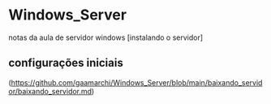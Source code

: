 # Windows_Server
notas da aula de servidor windows
[instalando o servidor]  
## configurações iniciais  
(https://github.com/gaamarchi/Windows_Server/blob/main/baixando_servidor/baixando_servidor.md)
